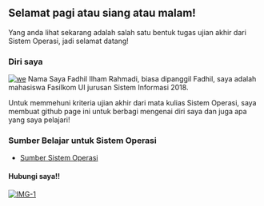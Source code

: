 ---
---
## Selamat pagi atau siang atau malam!

Yang anda lihat sekarang adalah salah satu bentuk tugas ujian akhir dari Sistem Operasi, jadi selamat datang!

### Diri saya 
[<a href="https://ibb.co/GQHjsS3"><img src="https://i.ibb.co/m5N7vWF/we.jpg" alt="we" border="0"></a>](https://www.linkedin.com/in/fadhil-ilham-a12105180/) 
Nama Saya Fadhil Ilham Rahmadi, biasa dipanggil Fadhil, saya adalah mahasiswa Fasilkom UI jurusan Sistem Informasi 2018.

Untuk memmehuni kriteria ujian akhir dari mata kulias Sistem Operasi, saya membuat github page ini untuk berbagi mengenai diri saya dan juga apa yang saya pelajari!

### Sumber Belajar untuk Sistem Operasi

* [Sumber Sistem Operasi](URLs/)

#### Hubungi saya!!

[<img src="https://image.flaticon.com/icons/png/128/733/733579.png" alt="IMG-1" border="0" widht="20px">](https://twitter.com/fadhilhmr) 
